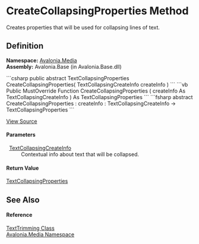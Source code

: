 # CreateCollapsingProperties Method


Creates properties that will be used for collapsing lines of text.



## Definition
**Namespace:** <a href="N_Avalonia_Media">Avalonia.Media</a>  
**Assembly:** Avalonia.Base (in Avalonia.Base.dll)

<Tabs groupId="api-code-preview">
<TabItem value="csharp" label="C#">
```csharp
public abstract TextCollapsingProperties CreateCollapsingProperties(
	TextCollapsingCreateInfo createInfo
)
```
</TabItem>
<TabItem value="vb" label="VB">
```vb
Public MustOverride Function CreateCollapsingProperties ( 
	createInfo As TextCollapsingCreateInfo
) As TextCollapsingProperties
```
</TabItem>
<TabItem value="fsharp" label="F#">
```fsharp
abstract CreateCollapsingProperties : 
        createInfo : TextCollapsingCreateInfo -> TextCollapsingProperties 
```
</TabItem>
</Tabs>



<a href="https://github.com/AvaloniaUI/Avalonia/tree/master/src/Avalonia.Base/Media/TextTrimming.cs" title="View the source code">View Source</a>



#### Parameters
<dl><dt>  <a href="T_Avalonia_Media_TextCollapsingCreateInfo">TextCollapsingCreateInfo</a></dt><dd>Contextual info about text that will be collapsed.</dd></dl>

#### Return Value
<a href="T_Avalonia_Media_TextFormatting_TextCollapsingProperties">TextCollapsingProperties</a>

## See Also


#### Reference
<a href="T_Avalonia_Media_TextTrimming">TextTrimming Class</a>  
<a href="N_Avalonia_Media">Avalonia.Media Namespace</a>  

